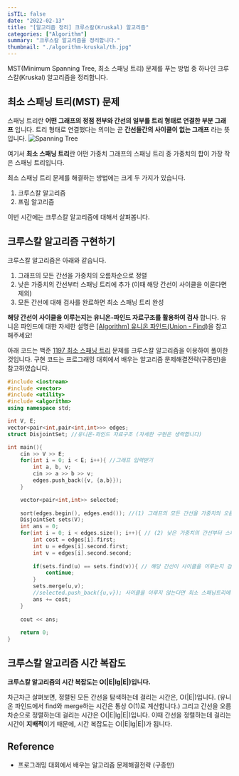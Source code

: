```yaml
---
isTIL: false
date: "2022-02-13"
title: "[알고리즘 정리] 크루스칼(Kruskal) 알고리즘"
categories: ["Algorithm"]
summary: "크루스칼 알고리즘을 정리합니다."
thumbnail: "./algorithm-kruskal/th.jpg"
---
```


MST(Minimum Spanning Tree, 최소 스패닝 트리) 문제를 푸는 방법 중 하나인 크루스칼(Kruskal) 알고리즘을 정리합니다.

## 최소 스패닝 트리(MST) 문제
스패닝 트리란 **어떤 그래프의 정점 전부와 간선의 일부를 트리 형태로 연결한 부분 그래프** 입니다. 트리 형태로 연결했다는 의미는 곧 **간선들간의 사이클이 없는 그래프** 라는 뜻입니다.
![Spanning Tree](./algorithm-kruskal/st.jpg "출처 https://www.tutorialspoint.com/data_structures_algorithms/spanning_tree.htm")

여기서 **최소 스패닝 트리**란 어떤 가중치 그래프의 스패닝 트리 중 가중치의 합이 가장 작은 스패닝 트리입니다.

최소 스패닝 트리 문제를 해결하는 방법에는 크게 두 가지가 있습니다.
1. 크루스칼 알고리즘
2. 프림 알고리즘
 
이번 시간에는 크루스칼 알고리즘에 대해서 살펴봅니다.

## 크루스칼 알고리즘 구현하기  

크루스칼 알고리즘은 아래와 같습니다.  

1. 그래프의 모든 간선을 가중치의 오름차순으로 정렬
2. 낮은 가중치의 간선부터 스패닝 트리에 추가 (이때 해당 간선이 사이클을 이룬다면 제외)
3. 모든 간선에 대해 검사를 완료하면 최소 스패닝 트리 완성

**해당 간선이 사이클을 이루는지는 유니온-파인드 자료구조를 활용하여 검사** 합니다.
유니온 파인드에 대한 자세한 설명은 [[Algorithm] 유니온 파인드(Union - Find)](https://ssungkang.tistory.com/198)을 참고해주세요!  


아래 코드는 백준 [1197 최소 스패닝 트리](https://www.acmicpc.net/problem/1197) 문제를 크루스칼 알고리즘을 이용하여 풀이한 것입니다. 구현 코드는 프로그래밍 대회에서 배우는 알고리즘 문제해결전략(구종만)을 참고하였습니다.
```cpp
#include <iostream>
#include <vector>
#include <utility>
#include <algorithm>
using namespace std;

int V, E;
vector<pair<int,pair<int,int>>> edges; 
struct DisjointSet; //유니온-파인드 자료구조 (자세한 구현은 생략합니다)

int main(){
    cin >> V >> E;
    for(int i = 0; i < E; i++){ //그래프 입력받기
        int a, b, v;
        cin >> a >> b >> v;
        edges.push_back({v, {a,b}});
    }

    vector<pair<int,int>> selected;
    
    sort(edges.begin(), edges.end()); //(1) 그래프의 모든 간선을 가중치의 오름차순으로 정렬
    DisjointSet sets(V);
    int ans = 0;
    for(int i = 0; i < edges.size(); i++){ // (2) 낮은 가중치의 간선부터 스패닝 트리에 추가 (이때 해당 간선이 사이클을 이룬다면 제외)
        int cost = edges[i].first;
        int u = edges[i].second.first;
        int v = edges[i].second.second;
        
        if(sets.find(u) == sets.find(v)){ // 해당 간선이 사이클을 이루는지 검사 (유니온-파인드 활용)
            continue;
        }
        sets.merge(u,v);
        //selected.push_back({u,v}); 사이클을 이루지 않는다면 최소 스패닝트리에 추가 (해당 문제에서는 최소 스패닝 트리 결과를 출력할 필요 없으므로 생략)
        ans += cost;
    }
    
    cout << ans;
    
    return 0;
}
```

## 크루스칼 알고리즘 시간 복잡도
**크루스칼 알고리즘의 시간 복잡도는 O(|E|lg|E|)입니다.**  

차근차근 살펴보면, 정렬된 모든 간선을 탐색하는데 걸리는 시간은, O(|E|)입니다. (유니온 파인드에서 find와 merge하는 시간은 통상 O(1)로 계산합니다.)
그리고 간선을 오름차순으로 정렬하는데 걸리는 시간은 O(|E|lg|E|)입니다. 이때 간선을 정렬하는데 걸리는 시간이 **지배적**이기 때문에, 시간 복잡도는 O(|E|lg|E|)가 됩니다.

## Reference
- 프로그래밍 대회에서 배우는 알고리즘 문제해결전략 (구종만)
